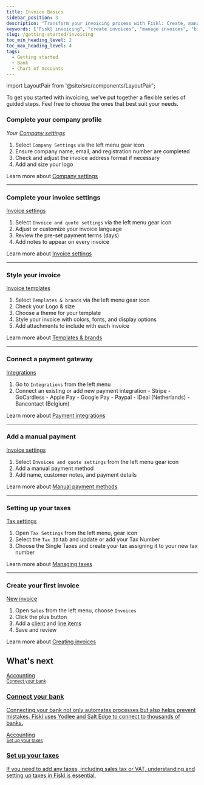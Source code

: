 ```yaml
---
title: Invoice Basics
sidebar_position: 3
description: "Transform your invoicing process with Fiskl: Create, manage, and send professional invoices effortlessly to improve cash flow."
keywords: ["Fiskl invoicing", "create invoices", "manage invoices", "billing software", "small business invoicing"]
slug: /getting-started/invoicing
toc_min_heading_level: 2
toc_max_heading_level: 4
tags:
  - Getting started
  - Bank
  - Chart of Accounts
---
```


import LayoutPair from '@site/src/components/LayoutPair';

To get you started with invoicing, we've put together a flexible series of guided steps. Feel free to choose the ones that best suit your needs.

### Complete your company profile

<LayoutPair imageUrl="https://demo.fiskl.com/e/cm0uxw7kx0018mi0chns4t653/tour">

  *Your [Company settings](https://my.fiskl.com/company-settings)*

  1. Select `Company Settings` via the left menu gear icon
  1. Ensure company name, email, and registration number are completed
  1. Check and adjust the invoice address format if necessary
  1. Add and size your logo

  Learn more about [Company settings](/docs/settings/company-settings)

</LayoutPair>

---

### Complete your invoice settings

<LayoutPair imageUrl="https://demo.fiskl.com/e/cm0rynvqs002lmc0cpkgu0dwo/tour">

  [Invoice settings](https://my.fiskl.com/invoice-settings)

  1. Select `Invoice and quote settings` via the left menu gear icon
  2. Adjust or customize your invoice language
  3. Review the pre-set payment terms (days)
  4. Add notes to appear on every invoice

  Learn more about [Invoice settings](/docs/settings/invoice-quote-settings)

</LayoutPair>

---

### Style your invoice

<LayoutPair imageUrl="https://demo.fiskl.com/e/cm0tlb1ud005ul50ci95817tk/tour">

  [Invoice templates](https://my.fiskl.com/templates)

  1. Select `Templates & brands` via the left menu gear icon
  2. Check your Logo & size
  3. Choose a theme for your template
  4. Style your invoice with colors, fonts, and display options
  5. Add attachments to include with each invoice

  Learn more about [Templates & brands](/docs/settings/template-brand-settings)

</LayoutPair>

---

### Connect a payment gateway

<LayoutPair imageUrl="https://demo.fiskl.com/e/clzv0z7060003le0czr4k4kz0/tour">

  [Integrations](https://my.fiskl.com/integration/payment)

  1. Go to `Integrations` from the left menu
  2. Connect an existing or add new payment integration
    - Stripe
    - GoCardless
    - Apple Pay
    - Google Pay
    - Paypal
    - iDeal (Netherlands)
    - Bancontact (Belgium)

  Learn more about [Payment integrations](/docs/category/payment-gateways)

</LayoutPair>

---

### Add a manual payment

<LayoutPair imageUrl="https://demo.fiskl.com/e/cm0wf67ti00qild0cnhw88em9/tour">

  [Invoice settings](https://my.fiskl.com/invoice-settings)

  1. Select `Invoices and quote settings` from the left menu gear icon
  2. Add a manual payment method
  3. Add name, customer notes, and payment details

  Learn more about [Manual payment methods](/docs/settings/invoice-quote-settings#payment-methods)

</LayoutPair>

---

### Setting up your taxes

<LayoutPair imageUrl="https://demo.fiskl.com/e/cm0qqxc0l004sl90cwm6djnbn/tour">

  [Tax settings](https://my.fiskl.com/manage-taxes)

  1. Open `Tax Settings` from the left menu, gear icon
  1. Select the `Tax ID` tab and update or add your Tax Number
  1. Choose the Single Taxes and create your tax assigning it to your new tax number

  Learn more about [Managing taxes](../Settings-Configurations/tax-settings.md)

</LayoutPair>

---

### Create your first invoice

<LayoutPair imageUrl="https://demo.fiskl.com/e/cm0wfvu4u00qkld0cqtctbx3v/tour">

  [New invoice](https://my.fiskl.com/invoices/new)

  1. Open `Sales` from the left menu, choose `Invoices`
  2. Click the plus button
  3. Add a [client](../Core-Features/Clients-Vendors/clients.md) and [line items](../Core-Features/Line-Items/_category_.json)
  4. Save and review

  Learn more about [Creating invoices](../Core-Features/Invoicing/creating-invoices)

</LayoutPair>

## What's next

  <CardContainer>

<div className="card-grid invoicing-cards">
  <a href="with-accounting#connect-your-bank">
    <div className="container_card">
      <div className="card__header">
        <div>Accounting</div>
        <small>Connect your bank</small>
        <div style={{ width: '80%', height: '2px', backgroundColor: 'white', margin: '1rem auto' }}></div>
      </div>
      <div className="card__body">
        <h3>Connect your bank</h3>
        <p>
          Connecting your bank not only automates processes but also helps prevent mistakes. Fiskl uses Yodlee and Salt Edge to connect to thousands of banks.
        </p>
      </div>
    </div>
  </a>

  <a href="/docs/Settings-Configurations/tax-settings">
    <div className="container_card">
      <div className="card__header">
        <div>Accounting</div>
        <small>Set up your taxes</small>
        <div style={{ width: '80%', height: '2px', backgroundColor: 'white', margin: '1rem auto' }}></div>
      </div>
      <div className="card__body">
        <h3>Set up your taxes</h3>
        <p>
          If you need to add any taxes, including sales tax or VAT, understanding and setting up taxes in Fiskl is essential.
        </p>
      </div>
    </div>
  </a>
</div>
  </CardContainer>
